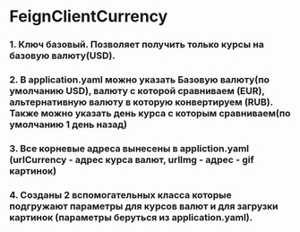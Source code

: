 # FeignClientCurrency

### 1. Ключ базовый. Позволяет получить только курсы на базовую валюту(USD).

### 2. В application.yaml можно указать Базовую валюту(по умолчанию USD), валюту с которой сравниваем (EUR), альтернативную валюту в которую конвертируем (RUB). Также можно указать день курса с которым сравниваем(по умолчанию 1 день назад)

### 3. Все корневые адреса вынесены в appliction.yaml (urlCurrency - адрес курса валют, urlImg - адрес - gif картинок)

### 4. Созданы 2 вспомогательных класса которые подгружают параметры для курсов валют и для загрузки картинок (параметры беруться из application.yaml).
